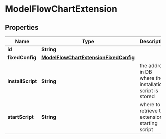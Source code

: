 # ModelFlowChartExtension

## Properties
Name | Type | Description | Notes
------------ | ------------- | ------------- | -------------
**id** | **String** |  | 
**fixedConfig** | [**ModelFlowChartExtensionFixedConfig**](ModelFlowChartExtensionFixedConfig.md) |  |  [optional]
**installScript** | **String** | the address in DB where the installation script is stored |  [optional]
**startScript** | **String** | where to retrieve the extension starting script |  [optional]
